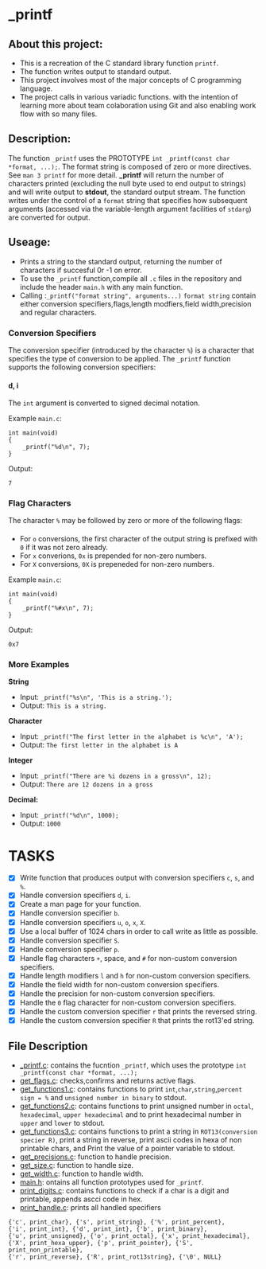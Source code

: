 # _printf
## About this project:
- This is a recreation of the C standard library function ```printf```.
- The function writes output to standard output.
- This project involves most of the major concepts of C programming language.
- The project calls in various variadic functions.
 with the intention of learning more about team colaboration using Git and also enabling work flow with so many files.
## Description:
The function `_printf` uses the PROTOTYPE ```int _printf(const char *format, ...);```. 
The format string is composed of zero or more directives. See ```man 3 printf``` for more detail. 
**_printf** will return the number of characters printed (excluding the null byte used to end output to strings) and will write output to **stdout**,
the standard output stream.
The function writes under the control of a `format` string that specifies how subsequent arguments
(accessed via the variable-length argument facilities of `stdarg`) are converted for output.
## Useage:
- Prints a string to the standard output, returning the number of characters if succesful 0r -1 on error.
- To use the `_printf` function,compile all `.c` files in the repository and include the header `main.h` with
  any main function.
- Calling :`_printf("format string", arguments...)` `format string` contain either conversion specifiers,flags,length modfiers,field width,precision and regular characters.
### Conversion Specifiers
The conversion specifier (introduced by the character `%`) is a character that
specifies the type of conversion to be applied. The `_printf` function
supports the following conversion specifiers:

#### d, i
The `int` argument is converted to signed decimal notation.

Example `main.c`:
```
int main(void)
{
    _printf("%d\n", 7);
}
```
Output:
```
7
```
### Flag Characters
The character `%` may be followed by zero or more of the following flags:

#### #
  * For `o` conversions, the first character of the output string is prefixed
  with `0` if it was not zero already.
  * For `x` converions, `0x` is prepended for non-zero numbers.
  * For `X` conversions, `0X` is prepeneded for non-zero numbers.

Example `main.c`:
```
int main(void)
{
    _printf("%#x\n", 7);
}
```
Output:
```
0x7
```
### More Examples
**String**
* Input: ```_printf("%s\n", 'This is a string.');```
* Output: ```This is a string.```

**Character**
* Input: ```_printf("The first letter in the alphabet is %c\n", 'A');```
* Output: ```The first letter in the alphabet is A```

**Integer**
* Input: ```_printf("There are %i dozens in a gross\n", 12);```
* Output: ```There are 12 dozens in a gross```

**Decimal:**
* Input: ```_printf("%d\n", 1000);```
* Output:  ```1000```

# TASKS
- [x] Write function that produces output with conversion specifiers ```c```, ```s```, and ```%```.
- [x] Handle conversion specifiers ```d```, ```i```.
- [x] Create a man page for your function.
- [x] Handle conversion specifier ```b```.
- [x] Handle conversion specifiers ```u```, ```o```, ```x```, ```X```.
- [x] Use a local buffer of 1024 chars in order to call write as little as possible.
- [x] Handle conversion specifier ```S```.
- [x] Handle conversion specifier ```p```.
- [x] Handle flag characters ```+```, space, and ```#``` for non-custom conversion specifiers.
- [x] Handle length modifiers ```l``` and ```h``` for non-custom conversion specifiers.
- [x] Handle the field width for non-custom conversion specifiers.
- [x] Handle the precision for non-custom conversion specifiers.
- [x] Handle the ```0``` flag character for non-custom conversion specifiers.
- [x] Handle the custom conversion specifier ```r``` that prints the reversed string.
- [x] Handle the custom conversion specifier ```R``` that prints the rot13'ed string.
## File Description
* [_printf.c](./_printf.c): contains the  fucntion ```_printf```, which uses the prototype ```int _printf(const char *format, ...);```
* [get_flags.c](./get_flags.c): checks,confirms and returns active flags.
* [get_functions1.c](./get_functions1.c): contains functions to print `int`,`char`,`string`,`percent sign = %` and `unsigned number in binary` to stdout.
* [get_functions2.c](./get_functions2.c): contains functions to print unsigned number in `octal`, `hexadecimal`, `upper hexadecimal` and to print hexadecimal number in `upper` and `lower` to stdout.
* [get_functions3.c](./get_functions3.c): contains functions to print a string in `ROT13(conversion specier R)`, print a string in reverse, print ascii codes in hexa of non printable chars, and Print the value of a pointer variable to stdout.
* [get_precisions.c](./get_precisions.c): function to handle precision.
* [get_size.c](./get_size.c): function to handle size.
* [get_width.c](./get_width.c): function to handle width.
* [main.h](./main.h): ontains all function prototypes used for ```_printf```.
* [print_digits.c](./print_digits.c): contains functions to check if a char is a digit and printable, appends ascci code in hex.
* [print_handle.c](./print_handle.c): prints all handled specifiers
```
{'c', print_char}, {'s', print_string}, {'%', print_percent},
{'i', print_int}, {'d', print_int}, {'b', print_binary},
{'u', print_unsigned}, {'o', print_octal}, {'x', print_hexadecimal},
{'X', print_hexa_upper}, {'p', print_pointer}, {'S', print_non_printable},
{'r', print_reverse}, {'R', print_rot13string}, {'\0', NULL}
```


